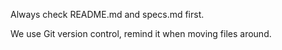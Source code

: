 
Always check README.md and specs.md first.

We use Git version control, remind it when moving files around.

